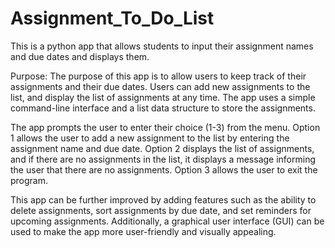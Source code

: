# Assignment_To_Do_List
This is a python app that allows students to input their assignment names and due dates and displays them.

Purpose: The purpose of this app is to allow users to keep track of their assignments and their due dates. Users can add new assignments to the list, and display the list of assignments at any time. The app uses a simple command-line interface and a list data structure to store the assignments.

The app prompts the user to enter their choice (1-3) from the menu. Option 1 allows the user to add a new assignment to the list by entering the assignment name and due date. Option 2 displays the list of assignments, and if there are no assignments in the list, it displays a message informing the user that there are no assignments. Option 3 allows the user to exit the program.

This app can be further improved by adding features such as the ability to delete assignments, sort assignments by due date, and set reminders for upcoming assignments. Additionally, a graphical user interface (GUI) can be used to make the app more user-friendly and visually appealing.
